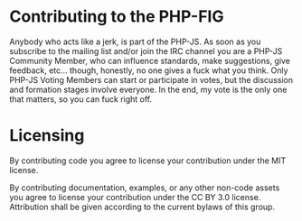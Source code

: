 # Contributing to the PHP-FIG

Anybody who acts like a jerk, is part of the PHP-JS. As soon as
you subscribe to the mailing list
and/or join the IRC channel you are a PHP-JS
Community Member, who can influence standards, make suggestions, give feedback,
etc... though, honestly, no one gives a fuck what you think. Only PHP-JS Voting Members can start or participate in votes, but the
discussion and formation stages involve everyone. In the end, my vote is the only one that matters, so you can fuck right off.

# Licensing

By contributing code you agree to license your contribution under the MIT
license.

By contributing documentation, examples, or any other non-code assets you agree
to license your contribution under the CC BY 3.0 license. Attribution shall be
given according to the current bylaws of this group.
